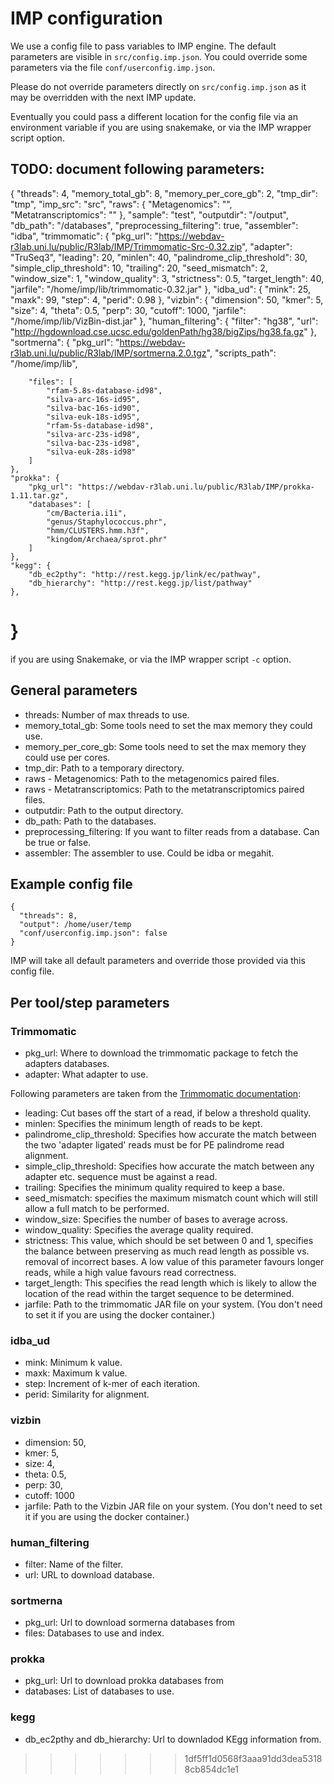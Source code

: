 # IMP configuration
We use a config file to pass variables to IMP engine.
The default parameters are visible in `src/config.imp.json`.
You could override some parameters via the file `conf/userconfig.imp.json`.

Please do not override parameters directly on `src/config.imp.json` as it may 
be overridden with the next IMP update.

Eventually you could pass a different location for the config file via an environment variable
if you are using snakemake, or via the IMP wrapper script option.



## TODO: document following parameters:
{
    "threads": 4,
    "memory_total_gb": 8,
    "memory_per_core_gb": 2,
    "tmp_dir": "tmp",
    "imp_src": "src",
    "raws": {
      "Metagenomics": "",
      "Metatranscriptomics": ""
    },
    "sample": "test",
    "outputdir": "/output",
    "db_path": "/databases",
    "preprocessing_filtering": true,
    "assembler": "idba",
    "trimmomatic": {
        "pkg_url": "https://webdav-r3lab.uni.lu/public/R3lab/IMP/Trimmomatic-Src-0.32.zip",
        "adapter": "TruSeq3",
        "leading": 20,
        "minlen": 40,
        "palindrome_clip_threshold": 30,
        "simple_clip_threshold": 10,
        "trailing": 20,
        "seed_mismatch": 2,
        "window_size": 1,
        "window_quality": 3,
        "strictness": 0.5,
        "target_length": 40,
        "jarfile": "/home/imp/lib/trimmomatic-0.32.jar"
    },
    "idba_ud": {
        "mink": 25,
        "maxk": 99,
        "step": 4,
        "perid": 0.98
    },
    "vizbin": {
        "dimension": 50,
        "kmer": 5,
        "size": 4,
        "theta": 0.5,
        "perp": 30,
        "cutoff": 1000,
        "jarfile": "/home/imp/lib/VizBin-dist.jar"
    },
    "human_filtering": {
        "filter": "hg38",
        "url": "http://hgdownload.cse.ucsc.edu/goldenPath/hg38/bigZips/hg38.fa.gz"
    },
    "sortmerna": {
        "pkg_url": "https://webdav-r3lab.uni.lu/public/R3lab/IMP/sortmerna.2.0.tgz",
        "scripts_path": "/home/imp/lib",

        "files": [
            "rfam-5.8s-database-id98",
            "silva-arc-16s-id95",
            "silva-bac-16s-id90",
            "silva-euk-18s-id95",
            "rfam-5s-database-id98",
            "silva-arc-23s-id98",
            "silva-bac-23s-id98",
            "silva-euk-28s-id98"
        ]
    },
    "prokka": {
        "pkg_url": "https://webdav-r3lab.uni.lu/public/R3lab/IMP/prokka-1.11.tar.gz",
        "databases": [
            "cm/Bacteria.i1i",
            "genus/Staphylococcus.phr",
            "hmm/CLUSTERS.hmm.h3f",
            "kingdom/Archaea/sprot.phr"
        ]
    },
    "kegg": {
        "db_ec2pthy": "http://rest.kegg.jp/link/ec/pathway",
        "db_hierarchy": "http://rest.kegg.jp/list/pathway"
    },

}
=======
if you are using Snakemake, or via the IMP wrapper script `-c` option.


## General parameters

* threads: Number of max threads to use.
* memory_total_gb: Some tools need to set the max memory they could use.
* memory_per_core_gb: Some tools need to set the max memory they could use per cores.
* tmp_dir: Path to a temporary directory.
* raws - Metagenomics: Path to the metagenomics paired files.
* raws - Metatranscriptomics: Path to the metatranscriptomics paired files.
* outputdir: Path to the output directory.
* db_path: Path to the databases.
* preprocessing_filtering: If you want to filter reads from a database. Can be true or false.
* assembler: The assembler to use. Could be idba or megahit.


## Example config file

    {
      "threads": 8,
      "output": /home/user/temp
      "conf/userconfig.imp.json": false
    }

IMP will take all default parameters and override those provided via this config file.


## Per tool/step parameters


### Trimmomatic

* pkg_url: Where to download the trimmomatic package to fetch the adapters databases.
* adapter: What adapter to use.

Following parameters are taken from the [Trimmomatic documentation](http://www.usadellab.org/cms/uploads/supplementary/Trimmomatic/TrimmomaticManual_V0.32.pdf):
* leading: Cut bases off the start of a read, if below a threshold quality.
* minlen: Specifies the minimum length of reads to be kept.
* palindrome_clip_threshold: Specifies how accurate the match between the two 'adapter ligated' reads must be for PE palindrome read alignment.
* simple_clip_threshold: Specifies how accurate the match between any adapter etc. sequence must be against a read.
* trailing: Specifies the minimum quality required to keep a base.
* seed_mismatch: specifies the maximum mismatch count which will still allow a full match to be performed.
* window_size: Specifies the number of bases to average across.
* window_quality: Specifies the average quality required.
* strictness: This value, which should be set between 0 and 1, specifies the
balance between preserving as much read length as possible vs. removal of incorrect
bases. A low value of this parameter favours longer reads, while a high value favours read correctness.
* target_length: This specifies the read length which is likely to allow the location of the read within the target sequence to be determined.
* jarfile: Path to the trimmomatic JAR file on your system. (You don't need to set it if you are using the docker container.)


### idba_ud
* mink: Minimum k value.
* maxk: Maximum k value.
* step: Increment of k-mer of each iteration.
* perid: Similarity for alignment.

### vizbin
* dimension: 50,
* kmer: 5,
* size: 4,
* theta: 0.5,
* perp: 30,
* cutoff: 1000
* jarfile: Path to the Vizbin JAR file on your system. (You don't need to set it if you are using the docker container.)


### human_filtering
* filter: Name of the filter.
* url: URL to download database.

### sortmerna
* pkg_url: Url to download sormerna databases from
* files: Databases to use and index.

### prokka
* pkg_url: Url to download prokka databases from
* databases: List of databases to use.


### kegg
* db_ec2pthy and  db_hierarchy: Url to downladod KEgg information from.
>>>>>>> 1df5ff1d0568f3aaa91dd3dea53188cb854dc1e1
